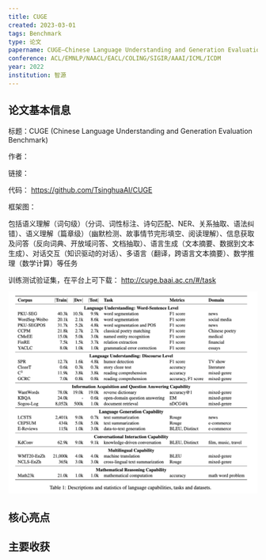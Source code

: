 ```yaml
---
title: CUGE
created: 2023-03-01
tags: Benchmark
type: 论文
papername: CUGE—Chinese Language Understanding and Generation Evaluation Benchmark
conference: ACL/EMNLP/NAACL/EACL/COLING/SIGIR/AAAI/ICML/ICDM
year: 2022
institution: 智源
---
```


## 论文基本信息

标题：CUGE (Chinese Language Understanding and Generation Evaluation Benchmark)

作者：

链接：

代码： https://github.com/TsinghuaAI/CUGE

框架图：

包括语义理解（词句级）（分词、词性标注、诗句匹配、NER、关系抽取、语法纠错）、语义理解（篇章级）（幽默检测、故事情节完形填空、阅读理解）、信息获取及问答（反向词典、开放域问答、文档抽取）、语言生成（文本摘要、数据到文本生成）、对话交互（知识驱动的对话）、多语言（翻译，跨语言文本摘要）、数学推理（数学计算）等任务

训练测试验证集，在平台上可下载： http://cuge.baai.ac.cn/#/task

![](img/Pasted%20image%2020230301105915.png)


## 核心亮点

## 主要收获

